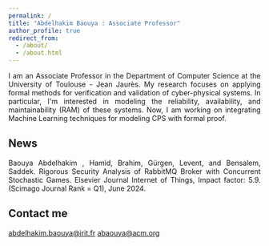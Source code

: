 ```yaml
---
permalink: /
title: "Abdelhakim Baouya : Associate Professor"
author_profile: true
redirect_from: 
  - /about/
  - /about.html
---
```


<div style="text-align: justify;">I am an Associate Professor in the Department of Computer Science at the University of Toulouse - Jean Jaurès. My research focuses on applying formal methods for verification and validation of cyber-physical systems. In particular, I'm interested in modeling the reliability, availability, and maintainability (RAM) of these systems. Now, I am working on integrating Machine Learning techniques for modeling CPS with formal proof.</div>

News
------
<div style="text-align: justify;">Baouya Abdelhakim , Hamid, Brahim, Gürgen, Levent, and Bensalem, Saddek. Rigorous Security Analysis of RabbitMQ Broker with Concurrent Stochastic Games. Elsevier Journal Internet of Things,  Impact factor: 5.9. (Scimago Journal Rank = Q1), June 2024.</div>



Contact me
------
abdelhakim.baouya@irit.fr
abaouya@acm.org
